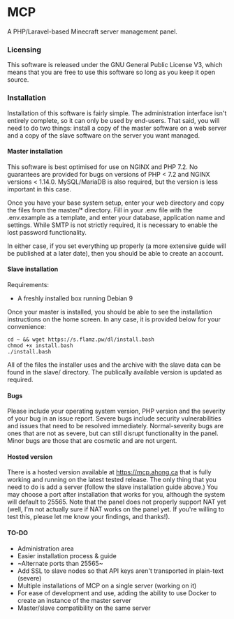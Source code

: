 # MCP
A PHP/Laravel-based Minecraft server management panel.

### Licensing
This software is released under the GNU General Public License V3, which means that you are free to use this software so long as you keep it open source.

### Installation
Installation of this software is fairly simple. The administration interface isn't entirely complete, so it can only be used by end-users. That said,
you will need to do two things: install a copy of the master software on a web server and a copy of the slave software on the server you want managed.

#### Master installation
This software is best optimised for use on NGINX and PHP 7.2. No guarantees are provided for bugs on versions of PHP < 7.2 and NGINX versions < 1.14.0.
MySQL/MariaDB is also required, but the version is less important in this case. 

Once you have your base system setup, enter your web directory and copy the files from the master/* directory. Fill in your .env file with the .env.example as
a template, and enter your database, application name and settings. While SMTP is not strictly required, it is necessary to enable the lost password
functionality.

In either case, if you set everything up properly (a more extensive guide will be published at a later date), then you should be able to create an account. 

#### Slave installation
Requirements:
- A freshly installed box running Debian 9

Once your master is installed, you should be able to see the installation instructions on the home screen. In any case, it is provided below for your convenience:

	cd ~ && wget https://s.flamz.pw/dl/install.bash
	chmod +x install.bash
	./install.bash

All of the files the installer uses and the archive with the slave data can be found in the slave/ directory. The publically available version is updated as required. 

#### Bugs
Please include your operating system version, PHP version and the severity of your bug in an issue report.
Severe bugs include security vulnerabilities and issues that need to be resolved immediately. Normal-severity bugs
are ones that are not as severe, but can still disrupt functionality in the panel. Minor bugs are those that are 
cosmetic and are not urgent.

#### Hosted version
There is a hosted version available at https://mcp.ahong.ca that is fully working and running on the latest tested release. The only thing that you need to do is
add a server (follow the slave installation guide above.) You may choose a port after installation that works for you, although the system will default to 25565. Note that the panel does not properly support NAT yet (well, I'm not actually sure if NAT works on the panel yet. If you're willing to test this, please let me know your findings, and thanks!).

#### TO-DO
- Administration area
- Easier installation process & guide
- ~Alternate ports than 25565~
- Add SSL to slave nodes so that API keys aren't transported in plain-text (severe)
- Multiple installations of MCP on a single server (working on it)
- For ease of development and use, adding the ability to use Docker to create an instance of the master server
- Master/slave compatibility on the same server
